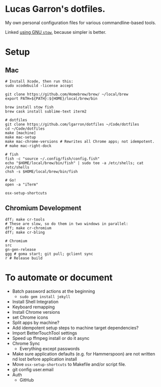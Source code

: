 # Lucas Garron's dotfiles.

My own personal configuration files for various commandline-based tools.

Linked [using GNU `stow`](http://brandon.invergo.net/news/2012-05-26-using-gnu-stow-to-manage-your-dotfiles.html), because simpler is better.

# Setup

## Mac

    # Install Xcode, then run this:
    sudo xcodebuild -license accept

    git clone https://github.com/Homebrew/brew/ ~/local/brew
    export PATH=${PATH}:${HOME}/local/brew/bin

    brew install stow fish
    brew cask install sublime-text iterm2

    # dotfiles
    git clone https://github.com/lgarron/dotfiles ~/Code/dotfiles
    cd ~/Code/dotfiles
    make [machine]
    make mac-setup
    make mac-chrome-versions # Rewrites all Chrome apps; not idempotent.
    # make mac-right-dock

    # fish
    fish -c "source ~/.config/fish/config.fish"
    echo "$HOME/local/brew/bin/fish" | sudo tee -a /etc/shells; cat /etc/shells
    chsh -s $HOME/local/brew/bin/fish

    # Go!
    open -a "iTerm"

    osx-setup-shortcuts

## Chromium Development

    dff; make cr-tools
    # These are slow, so do them in two windows in parallel:
    dff; make cr-chromium
    dff; make cr-bling

    # Chromium
    src
    gn-gen-release
    ggg # goma start; git pull; gclient sync
    r # Release build

# To automate or document

- Batch password actions at the beginning
  - `sudo gem install jekyll`
- Install Shell Integration
- Keyboard remapping
- Install Chrome versions
- set Chrome icons
- Split apps by machine?
- Add idempotent setup steps to machine target dependencies?
- Import BetterTouchTool settings
- Speed up ffmpeg install or do it async
- Chrome Sync
  - Everything except passwords
- Make sure application defaults (e.g. for Hammerspoon) are not written nd lost before application install
- Move `osx-setup-shortcuts` to Makefile and/or script file.
- git config user.email
- Auth
  - GitHub